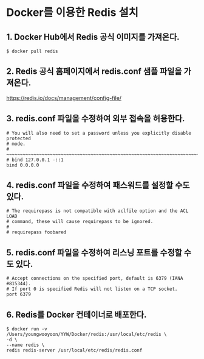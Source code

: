# Docker를 이용한 Redis 설치
## 1. Docker Hub에서 Redis 공식 이미지를 가져온다.
```text
$ docker pull redis
```
## 2. Redis 공식 홈페이지에서 redis.conf 샘플 파일을 가져온다.
https://redis.io/docs/management/config-file/
## 3. redis.conf 파일을 수정하여 외부 접속을 허용한다.
```text
# You will also need to set a password unless you explicitly disable protected
# mode.
# ~~~~~~~~~~~~~~~~~~~~~~~~~~~~~~~~~~~~~~~~~~~~~~~~~~~~~~~~~~~~~~~~~~~~~~~~
# bind 127.0.0.1 -::1
bind 0.0.0.0
```
## 4. redis.conf 파일을 수정하여 패스워드를 설정할 수도 있다.
```text
# The requirepass is not compatible with aclfile option and the ACL LOAD
# command, these will cause requirepass to be ignored.
#
# requirepass foobared
```
## 5. redis.conf 파일을 수정하여 리스닝 포트를 수정할 수도 있다.
```text
# Accept connections on the specified port, default is 6379 (IANA #815344).
# If port 0 is specified Redis will not listen on a TCP socket.
port 6379
```
## 6. Redis를 Docker 컨테이너로 배포한다.
```text
$ docker run -v /Users/youngwooyoon/YYW/Docker/redis:/usr/local/etc/redis \
-d \
--name redis \
redis redis-server /usr/local/etc/redis/redis.conf
```